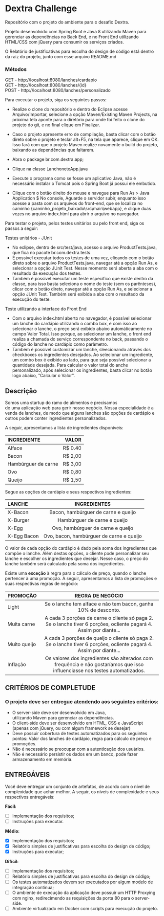 # Dextra Challenge

Repositório com o projeto do ambiente para o desafio Dextra.

Projeto desenvolvido com Spring Boot e Java 8 utilizando Maven para gerenciar as dependências no Back End, e no Front End utilizando HTML/CSS com jQuery para consumir os serviços criados.

O Relatório de justificativas para escolha do design de código está dentro da raiz do projeto, junto com esse arquivo README.md

### Métodos
GET - http://localhost:8080/lanches/cardapio
<br>GET - http://localhost:8080/lanches/{id}
<br>POST - http://localhost:8080/lanches/personalizado

Para executar o projeto, siga os seguintes passos:

- Realize o clone do repositório e dentro do Eclipse acesse Arquivo/Importar, selecione a opção Maven/Existing Maven Projects, na próxima tela aponte para o diretório para onde foi feito o clone do projeto do git, e no final clique em Finalizar. 

- Caso o projeto apresente erro de compilação, basta clicar com o botão direto sobre o projeto e teclar alt+F5, na tela que aparece, clique em OK. Isso fará com que o projeto Maven realize novamente o build do projeto, baixando as dependências que faltarem.

- Abra o package br.com.dextra.app; 

- Clique na classe LanchoneteApp.java 

- Execute o programa como se fosse um aplicativo Java, não é necessário instalar o Tomcat pois o Spring Boot já possui ele embutido. 

- Clique com o botão direito do mouse  e navegue para Run As > Java Application $ No console, Aguarde o servidor subir, enquanto isso acesse a pasta com os arquivos do front-end, que se localiza no caminho {caminho_projeto_baixado\src\main\webapp}, e clique duas vezes no arquivo index.html para abrir o arquivo no navegador.

Para testar o projeto, pelos testes unitários ou pelo front end, siga os passos a seguir:

Testes unitários - JUnit
- No eclipse, dentro de src/test/java, acesso o arquivo ProductTests.java, que fica no pacote br.com.dextra.tests
- É possivel executar todos os testes de uma vez, clicando com o botão direto sobre o arquivo ProductTests.java, navegar até a opção Run As, e selecionar a opção JUnit Test. Nesse momento será aberta a aba com o resultado da execução dos testes.
- Também é possivel executar um teste específico que existe dentro da classe, para isso basta seleciona o nome do teste (sem os parênteses), clicar com o botão direto, navegar até a opção Run As, e selecionar a opção JUnit Test. Também será exibida a aba com o resultado da execução do teste.

Teste utilizando a interface do Front End
- Com o arquivo index.html aberto no navegador, é possível selecionar um lanche do cardápio utilizando o combo box, e com isso ao selecionar o lanche, o preço será exibido abaixo automáticamente no campo Valor Total. Isso porque, ao selecionar um lanche, o front end realiza a chamada do serviço correspondente no back, passando o código do lanche no cardápio como parâmetro.
- Também é possível customizar um lanche, sleecionando através dos checkboxes os ingredientes desejados. Ao selecionar um ingrediente, um combo box é  exibido ao lado, para que seja possível selecionar a quantidade desejada. Para calcular o valor total do anche personalizado, após selecionar os ingredientes, basta clicar no botão logo abaixo, "Calcular o Valor".

## Descrição

Somos uma startup do ramo de alimentos e precisamos de uma aplicação web para gerir nosso negócio. Nossa especialidade é a venda de lanches, de modo que alguns lanches são opções de cardápio e outros podem conter ingredientes personalizados.

A seguir, apresentamos a lista de ingredientes disponíveis:


INGREDIENTE           |   VALOR
:---------            | --------:
Alface                | R$ 0.40
Bacon                 | R$ 2,00
Hambúrguer de carne   | R$ 3,00
Ovo                   | R$ 0,80
Queijo                | R$ 1,50

Segue as opções de cardápio e seus respectivos ingredientes:


LANCHE        |   INGREDIENTES
:---------    | :--------------------------------------:
X-Bacon       | Bacon, hambúrguer de carne e queijo
X-Burger      | Hambúrguer de carne e queijo
X-Egg         | Ovo, hambúrguer de carne e queijo
X-Egg Bacon   | Ovo, bacon, hambúrguer de carne e queijo

O valor de cada opção do cardápio é dado pela soma dos ingredientes que compõe o lanche. Além destas opções, o cliente pode personalizar seu lanche e escolher os ingredientes que desejar. Nesse caso, o preço do lanche também será calculado pela soma dos ingredientes.

Existe uma <b>exceção</b> à regra para o cálculo de preço, quando o lanche pertencer à uma promoção. A seguir, apresentamos a lista de promoções e suas respectivas regras de negócio:

PROMOÇÃO        |  REGRA DE NEGÓCIO
:---------      | :--------------------------------------:
Light           | Se o lanche tem alface e não tem bacon, ganha 10% de desconto.
Muita carne     | A cada 3 porções de carne o cliente só paga 2. Se o lanche tiver 6 porções, ocliente pagará 4. Assim por diante...
Muito queijo    | A cada 3 porções de queijo o cliente só paga 2. Se o lanche tiver 6 porções, ocliente pagará 4. Assim por diante...
Inflação        | Os valores dos ingredientes são alterados com frequência e não gostaríamos que isso influenciasse nos testes automatizados.

## CRITÉRIOS DE COMPLETUDE

### O projeto deve ser entregue atendendo aos seguintes critérios:

- O server-side deve ser desenvolvido em Java, utilizando Maven para gerenciar as dependências.
- O client-side deve ser desenvolvido em HTML, CSS e JavaScript (apenas com jQuery, ou com algum framework se desejar)
- Deve possuir cobertura de testes automatizados para os seguintes pontos: Valor dos lanches de cardápio, regra para cálculo de preço e promoções.
- Não é necessário se preocupar com a autenticação dos usuários.
- Não é necessário persistir os dados em um banco, pode fazer armazenamento em memória.


## ENTREGÁVEIS

Você deve entregar um conjunto de artefatos, de acordo com o nível de complexidade que achar melhor. A seguir, os níveis de complexidade e seus respectivos entregáveis:

<b>Fácil:</b>
- [ ] Implementação dos requisitos;
- [ ] Instruções para executar.

<b>Médio:</b>
- [X] Implementação dos requisitos;
- [X] Relatório simples de justificativas para escolha do design de código;
- [X] Instruções para executar;

<b>Difícil:</b>
- [ ] Implementação dos requisitos;
- [ ] Relatório simples de justificativas para escolha do design de código;
- [ ] Os testes automatizados devem ser executados por algum modelo de integração contínua;
- [ ] O ambiente de execução da aplicação deve possuir um HTTP Proxying com nginx, redirecimendo as requisições da porta 80 para o server-side.
- [ ] Ambiente virtualizado em Docker com scripts para execução do projeto.

